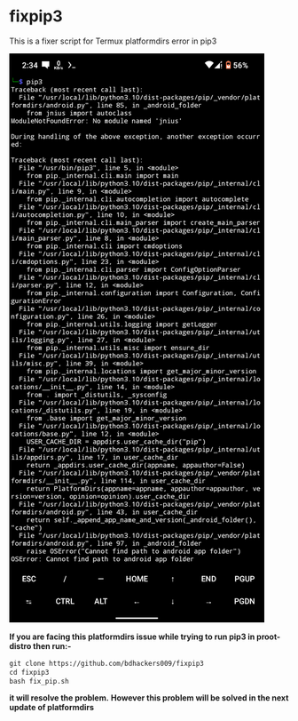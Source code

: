 # fixpip3
This is a fixer script for Termux platformdirs error in pip3

![issue](./issue.png "platformdirs issue")

**If you are facing this platformdirs issue while trying to run pip3 in proot-distro then run:-**
``` 
git clone https://github.com/bdhackers009/fixpip3
cd fixpip3
bash fix_pip.sh
``` 
**it will resolve the problem.**
**However this problem will be solved in the next update of platformdirs**

